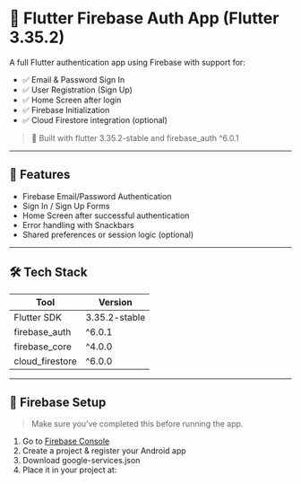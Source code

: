 # 🔐 Flutter Firebase Auth App (Flutter 3.35.2)

A full Flutter authentication app using Firebase with support for:

- ✅ Email & Password Sign In
- ✅ User Registration (Sign Up)
- ✅ Home Screen after login
- ✅ Firebase Initialization
- ✅ Cloud Firestore integration (optional)

> 🔧 Built with flutter 3.35.2-stable and firebase_auth ^6.0.1

---

## 📱 Features

- Firebase Email/Password Authentication
- Sign In / Sign Up Forms
- Home Screen after successful authentication
- Error handling with Snackbars
- Shared preferences or session logic (optional)

---

## 🛠 Tech Stack

| Tool               | Version      |
|--------------------|--------------|
| Flutter SDK        | 3.35.2-stable|
| firebase_auth      | ^6.0.1       |
| firebase_core      | ^4.0.0       |
| cloud_firestore    | ^6.0.0       |

---

## 🚀 Firebase Setup

> Make sure you’ve completed this before running the app.

1. Go to [Firebase Console](https://console.firebase.google.com/)
2. Create a project & register your Android app
3. Download google-services.json
4. Place it in your project at: